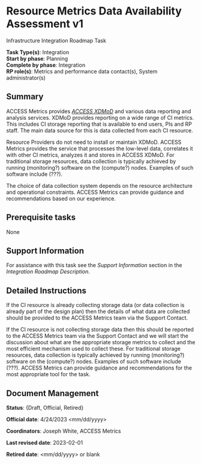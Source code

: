 # Resource Metrics Data Availability Assessment v1

Infrastructure Integration Roadmap Task

**Task Type(s)**: Integration  
**Start by phase**: Planning  
**Complete by phase**: Integration  
**RP role(s)**: Metrics and performance data contact(s), System administrator(s)

## Summary

ACCESS Metrics provides [*ACCESS XDMoD*](https://xdmod.access-ci.org) and various data reporting and analysis services. XDMoD provides reporting on a wide range of CI metrics. This includes CI storage reporting that is available to end users, PIs and RP staff. The main data source for this is data collected from each CI resource.

Resource Providers do not need to install or maintain XDMoD. ACCESS Metrics provides the service that processes the low-level data, correlates it with other CI metrics, analyzes it and stores in ACCESS XDMoD. For traditional storage resources, data collection is typically achieved by running (monitoring?) software on the (compute?) nodes. Examples of such software include (???).

The choice of data collection system depends on the resource architecture and operational constraints. ACCESS Metrics can provide guidance and recommendations based on our experience.

## Prerequisite tasks

None

## Support Information

For assistance with this task see the *Support Information* section in the *Integration Roadmap Description*.

## Detailed Instructions

If the CI resource is already collecting storage data (or data collection is already part of the design plan) then the details of what data are collected should be provided to the ACCESS Metrics team via the Support Contact.

If the CI resource is not collecting storage data then this should be reported to the ACCESS Metrics team via the Support Contact and we will start the discussion about what are the appropriate storage metrics to collect and the most efficient mechanism used to collect these. For traditional storage resources, data collection is typically achieved by running (monitoring?) software on the (compute?) nodes. Examples of such software include (???). ACCESS Metrics can provide guidance and recommendations for the most appropriate tool for the task.

## Document Management

**Status**: {Draft, Official, Retired}

**Official date**: 4/24/2023 \<mm/dd/yyyy\>

**Coordinators**: Joseph White, ACCESS Metrics

**Last revised date**: 2023-02-01

**Retired date**: \<mm/dd/yyyy\> or blank
